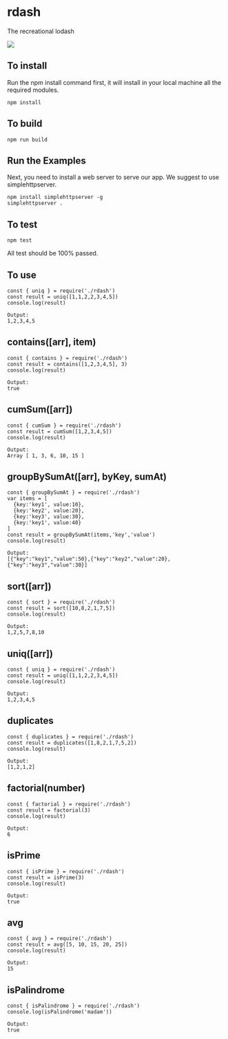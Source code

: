 # rdash
The recreational lodash

 ![](https://travis-ci.org/tuxrace/rdash.svg?branch=master)

## To install
Run the npm install command first, it will install in your local machine all the required modules.    

    npm install

## To build

    npm run build

## Run the Examples

Next, you need to install a web server to serve our app. We suggest to use simplehttpserver.    

    npm install simplehttpserver -g    
    simplehttpserver .

## To test

    npm test

All test should be 100% passed.    

## To use
    const { uniq } = require('./rdash')
    const result = uniq([1,1,2,2,3,4,5])
    console.log(result)

    Output:
    1,2,3,4,5

## contains([arr], item)
    const { contains } = require('./rdash')
    const result = contains([1,2,3,4,5], 3)
    console.log(result)

    Output:
    true

## cumSum([arr])
    const { cumSum } = require('./rdash')
    const result = cumSum([1,2,3,4,5])
    console.log(result)

    Output:
    Array [ 1, 3, 6, 10, 15 ]


## groupBySumAt([arr], byKey, sumAt)
    const { groupBySumAt } = require('./rdash')
    var items = [
      {key:'key1', value:10},
      {key:'key2', value:20},
      {key:'key3', value:30},
      {key:'key1', value:40}
    ]
    const result = groupBySumAt(items,'key','value')
    console.log(result)

    Output:
    [{"key":"key1","value":50},{"key":"key2","value":20},{"key":"key3","value":30}]

## sort([arr])
    const { sort } = require('./rdash')
    const result = sort([10,8,2,1,7,5])
    console.log(result)

    Output:
    1,2,5,7,8,10

## uniq([arr])
    const { uniq } = require('./rdash')
    const result = uniq([1,1,2,2,3,4,5])
    console.log(result)

    Output:
    1,2,3,4,5

## duplicates
    const { duplicates } = require('./rdash')
    const result = duplicates([1,8,2,1,7,5,2])
    console.log(result)

    Output:
    [1,2,1,2]

## factorial(number)
    const { factorial } = require('./rdash')
    const result = factorial(3)
    console.log(result)

    Output:
    6

## isPrime
    const { isPrime } = require('./rdash')
    const result = isPrime(3)
    console.log(result)

    Output:
    true

## avg
    const { avg } = require('./rdash')
    const result = avg([5, 10, 15, 20, 25])
    console.log(result)

    Output:
    15

## isPalindrome
    const { isPalindrome } = require('./rdash')
    console.log(isPalindrome('madam'))

    Output:
    true
